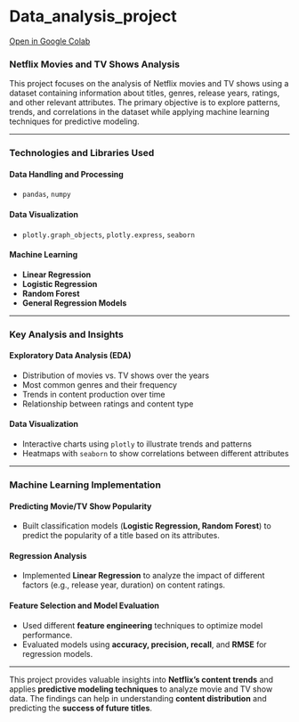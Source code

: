 # Data_analysis_project

[Open in Google Colab](https://colab.research.google.com/drive/1fEBse-ta6uwoilq50UC1MMFcXmqTNqIZ?usp=sharing)

### **Netflix Movies and TV Shows Analysis**  

This project focuses on the analysis of Netflix movies and TV shows using a dataset containing information about titles, genres, release years, ratings, and other relevant attributes. The primary objective is to explore patterns, trends, and correlations in the dataset while applying machine learning techniques for predictive modeling.  

---

### **Technologies and Libraries Used**  

#### **Data Handling and Processing**  
- `pandas`, `numpy`  

#### **Data Visualization**  
- `plotly.graph_objects`, `plotly.express`, `seaborn`  

#### **Machine Learning**  
- **Linear Regression**  
- **Logistic Regression**  
- **Random Forest**  
- **General Regression Models**  

---

### **Key Analysis and Insights**  

#### **Exploratory Data Analysis (EDA)**  
- Distribution of movies vs. TV shows over the years  
- Most common genres and their frequency  
- Trends in content production over time  
- Relationship between ratings and content type  

#### **Data Visualization**  
- Interactive charts using `plotly` to illustrate trends and patterns  
- Heatmaps with `seaborn` to show correlations between different attributes  

---

### **Machine Learning Implementation**  

#### **Predicting Movie/TV Show Popularity**  
- Built classification models (**Logistic Regression, Random Forest**) to predict the popularity of a title based on its attributes.  

#### **Regression Analysis**  
- Implemented **Linear Regression** to analyze the impact of different factors (e.g., release year, duration) on content ratings.  

#### **Feature Selection and Model Evaluation**  
- Used different **feature engineering** techniques to optimize model performance.  
- Evaluated models using **accuracy, precision, recall**, and **RMSE** for regression models.  

---  

This project provides valuable insights into **Netflix’s content trends** and applies **predictive modeling techniques** to analyze movie and TV show data. The findings can help in understanding **content distribution** and predicting the **success of future titles**.

